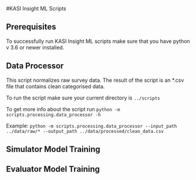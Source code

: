 #KASI Insight ML Scripts

## Prerequisites

To successfully run KASI Insight ML scripts make sure that you have python v 3.6 or newer installed.



## Data Processor

This script normalizes raw survey data. The result of the script is an *.csv file that contains clean categorised data. 

To run the script make sure your current directory is `../scripts`

To get more info about the script run `python -m scripts.processing.data_processor -h`

Example: `python -m scripts.processing.data_processor --input_path ../data/raw/* --output_path ../data/processed/clean_data.csv`


## Simulator Model Training

## Evaluator Model Training
